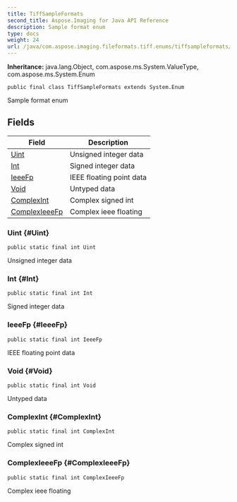 ```yaml
---
title: TiffSampleFormats
second_title: Aspose.Imaging for Java API Reference
description: Sample format enum
type: docs
weight: 24
url: /java/com.aspose.imaging.fileformats.tiff.enums/tiffsampleformats/
---
```

**Inheritance:**
java.lang.Object, com.aspose.ms.System.ValueType, com.aspose.ms.System.Enum
```
public final class TiffSampleFormats extends System.Enum
```

Sample format enum
## Fields

| Field | Description |
| --- | --- |
| [Uint](#Uint) | Unsigned integer data |
| [Int](#Int) | Signed integer data |
| [IeeeFp](#IeeeFp) | IEEE floating point data |
| [Void](#Void) | Untyped data |
| [ComplexInt](#ComplexInt) | Complex signed int |
| [ComplexIeeeFp](#ComplexIeeeFp) | Complex ieee floating |
### Uint {#Uint}
```
public static final int Uint
```


Unsigned integer data

### Int {#Int}
```
public static final int Int
```


Signed integer data

### IeeeFp {#IeeeFp}
```
public static final int IeeeFp
```


IEEE floating point data

### Void {#Void}
```
public static final int Void
```


Untyped data

### ComplexInt {#ComplexInt}
```
public static final int ComplexInt
```


Complex signed int

### ComplexIeeeFp {#ComplexIeeeFp}
```
public static final int ComplexIeeeFp
```


Complex ieee floating

